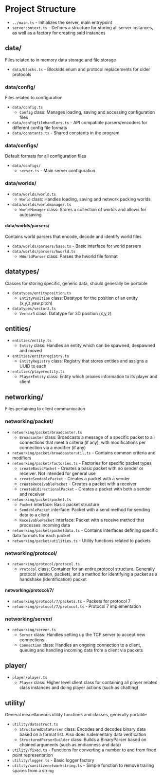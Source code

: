 # Project Structure

- `../main.ts` - Initializes the server, main entrypoint
- `servercontext.ts` - Defines a structure for storing all server instances, as well as a factory for creating said instances

## data/

Files related to in memory data storage and file storage

- `data/blocks.ts` - BlockIds enum and protocol replacements for older protocols

### data/config/

Files related to configuration

- `data/config.ts`
  - `Config` class: Manages loading, saving and accessing configuration files
- `data/configfilehandlers.ts` - API compatible parsers/encoders for different config file formats
- `data/constants.ts` - Shared constants in the program

### data/configs/

Default formats for all configuration files

- `data/configs/`
  - `server.ts` - Main server configuration

### data/worlds/

- `data/worlds/world.ts`
  - `World` class: Handles loading, saving and network packing worlds
- `data/worlds/worldmanager.ts`
  - `WorldManager` class: Stores a collection of worlds and allows for autosaving

#### data/worlds/parsers/

Contains world parsers that encode, decode and identify world files

- `data/worlds/parsers/base.ts` - Basic interface for world parsers
- `data/worlds/parsers/hworld.ts`
  - `HWorldParser` class: Parses the hworld file format

## datatypes/

Classes for storing specific, generic data, should generally be portable

- `datatypes/entityposition.ts`
  - `EntityPosition` class: Datatype for the position of an entity (x,y,z,yaw,pitch)
- `datatypes/vector3.ts`
  - `Vector3` class: Datatype for 3D position (x,y,z)

## entities/

- `entities/entity.ts`
  - `Entity` class: Handles an entity which can be spawned, despawned and moved
- `entities/entityregistry.ts`
  - `EntityRegistry` class: Registry that stores entities and assigns a UUID to each
- `entities/playerentity.ts`
  - `PlayerEntity` class: Entity which proxies information to its player and client

## networking/

Files pertaining to client communication

### networking/packet/

- `networking/packet/broadcaster.ts`
  - `Broadcaster` class: Broadcasts a message of a specific packet to all connections that meet a criteria (if any), with modifications per connection via a modifier (if any)
- `networking/packet/broadcasterutil.ts` - Contains common criteria and modifiers
- `networking/packet/factories.ts` - Factories for specific packet types
  - `createBasicPacket` - Creates a basic packet with no sender or receiver. Not intended for general use
  - `createSendablePacket` - Creates a packet with a sender
  - `createReceivablePacket` - Creates a packet with a receiver
  - `createBidirectionalPacket` - Creates a packet with both a sender and receiver
- `networking/packet/packet.ts`
  - `Packet` interface: Basic packet structure
  - `SendablePacket` interface: Packet with a send method for sending data to a client
  - `ReceivablePacket` interface: Packet with a receive method that processes incoming data
- `networking/packet/packetdata.ts` - Contains interfaces defining specific data formats for each packet
- `networking/packet/utilities.ts` - Utility functions related to packets

### networking/protocol/

- `networking/protocol/protocol.ts`
  - `Protocol` class: Container for an entire protocol structure. Generally protocol version, packets, and a method for identifying a packet as a handshake (identification) packet

#### networking/protocol/7/

- `networking/protocol/7/packets.ts` - Packets for protocol 7
- `networking/protocol/7/protocol.ts` - Protocol 7 implementation

### networking/server/

- `networking/server.ts`
  - `Server` class: Handles setting up the TCP server to accept new connections
  - `Connection` class: Handles an ongoing connection to a client, queuing and handling incoming data from a client via packets

## player/

- `player/player.ts`
  - `Player` class: Higher level client class for containing all player related class instances and doing player actions (such as chatting)

## utility/

General miscellaneous utility functions and classes, generally portable

- `utility/datastruct.ts`
  - `StructuredDataParser` class: Encodes and decodes binary data based on a format list. Also does rudementary data verification
  - `StructuredParserBuilder` class: Builds a BinaryParser based on chained arguments (such as endianness and data)
- `utility/fixed.ts` - Functions for converting a number to and from fixed point representation
- `utility/logger.ts` - Basic logger factory
- `utility/sanitizenetworkstring.ts` - Simple function to remove trailing spaces from a string
